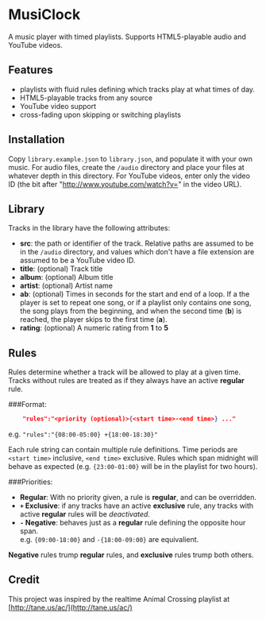 MusiClock
=========

A music player with timed playlists. Supports HTML5-playable audio and YouTube
videos.

Features
--------

- playlists with fluid rules defining which tracks play at what times of day.
- HTML5-playable tracks from any source
- YouTube video support
- cross-fading upon skipping or switching playlists

Installation
------------

Copy `library.example.json` to `library.json`, and populate it with your own
music. For audio files, create the `/audio` directory and place your files at
whatever depth in this directory. For YouTube videos, enter only the video ID
(the bit after "http://www.youtube.com/watch?v=" in the video URL).

Library
-------

Tracks in the library have the following attributes:

- **src**: the path or identifier of the track. Relative paths are assumed to
  be in the `/audio` directory, and values which don't have a file extension
  are assumed to be a YouTube video ID.
- **title**: (optional) Track title
- **album**: (optional) Album title
- **artist**: (optional) Artist name
- **ab**: (optional) Times in seconds for the start and end of a loop. If a the
  player is set to repeat one song, or if a playlist only contains one song,
  the song plays from the beginning, and when the second time (**b**) is
  reached, the player skips to the first time (**a**).
- **rating**: (optional) A numeric rating from **1** to **5**

Rules
-----

Rules determine whether a track will be allowed to play at a given time. Tracks
without rules are treated as if they always have an active **regular** rule.

###Format:

```json
    "rules":"<priority (optional)>{<start time>-<end time>} ..."
```

e.g. `"rules":"{08:00-05:00} +{18:00-18:30}"`

Each rule string can contain multiple rule definitions. Time periods are
`<start time>` inclusive, `<end time>` exclusive. Rules which span midnight
will behave as expected (e.g. `{23:00-01:00}` will be in the playlist for two
hours).

###Priorities:
- **Regular**: With no priority given, a rule is **regular**, and can be
  overridden.
- **`+` Exclusive**: if any tracks have an active **exclusive** rule, any
  tracks with active **regular** rules will be _deactivated_.
- **`-` Negative**: behaves just as a **regular** rule defining the opposite
  hour span.  
  e.g. `{09:00-18:00}` and `-{18:00-09:00}` are equivalient.  

**Negative** rules trump **regular** rules, and **exclusive** rules trump both
others.

Credit
------

This project was inspired by the realtime Animal Crossing playlist at
[http://tane.us/ac/](http://tane.us/ac/)
